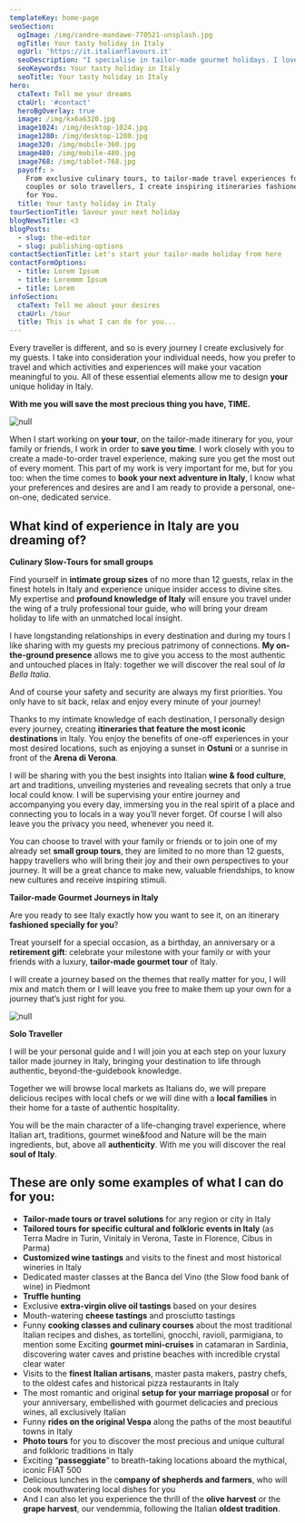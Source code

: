 ```yaml
---
templateKey: home-page
seoSection:
  ogImage: /img/candre-mandawe-770521-unsplash.jpg
  ogTitle: Your tasty holiday in Italy
  ogUrl: 'https://it.italianflavours.it'
  seoDescription: "I specialise in tailor-made gourmet holidays. I love creating travel solutions that perfectly suit my guests needs, and I am renowned for my attention to detail and my creativity in organising unforgettable experiences.\t\n"
  seoKeywords: Your tasty holiday in Italy
  seoTitle: Your tasty holiday in Italy
hero:
  ctaText: Tell me your dreams
  ctaUrl: '#contact'
  heroBgOverlay: true
  image: /img/kx6a6320.jpg
  image1024: /img/desktop-1024.jpg
  image1280: /img/desktop-1280.jpg
  image320: /img/mobile-360.jpg
  image480: /img/mobile-480.jpg
  image768: /img/tablet-768.jpg
  payoff: >
    From exclusive culinary tours, to tailor-made travel experiences for groups,
    couples or solo travellers, I create inspiring itineraries fashioned purely
    for You.
  title: Your tasty holiday in Italy
tourSectionTitle: Savour your next holiday
blogNewsTitle: <3
blogPosts:
  - slug: the-editor
  - slug: publishing-options
contactSectionTitle: Let's start your tailor-made holiday from here
contactFormOptions:
  - title: Lorem Ipsum
  - title: Loremmm Ipsum
  - title: Lorem
infoSection:
  ctaText: Tell me about your desires
  ctaUrl: /tour
  title: This is what I can do for you...
---
```

Every traveller is different, and so is every journey I create exclusively for my guests. I take into consideration your individual needs, how you prefer to travel and which activities and experiences will make your vacation meaningful to you. All of these essential elements allow me to design **your** unique holiday in Italy.

**With me you will save the most precious thing you have, TIME.**

![null](/img/home_02.jpg)

When I start working on **your tour**, on the tailor-made itinerary for you, your family or friends, I work in order to **save you time**. I work closely with you to create a made-to-order travel experience, making sure you get the most out of every moment. This part of my work is very important for me, but for you too: when the time comes to **book your next adventure in Italy**, I know what your preferences and desires are and I am ready to provide a personal, one-on-one, dedicated service. 

## What kind of experience in Italy are you dreaming of?

**Culinary Slow-Tours for small groups**

Find yourself in **intimate group sizes** of no more than 12 guests, relax in the finest hotels in Italy and experience unique insider access to divine sites. My expertise and **profound knowledge of Italy** will ensure you travel under the wing of a truly professional tour guide, who will bring your dream holiday to life with an unmatched local insight.

I have longstanding relationships in every destination and during my tours I like sharing  with my guests my precious patrimony of connections. **My on-the-ground presence** allows me to give you access to the most authentic and untouched places in Italy: together we will discover the real soul of _la_ _Bella Italia._

And of course your safety and security are always my first priorities. You only have to sit back, relax and enjoy every minute of your journey!

Thanks to my intimate knowledge of each destination, I personally design every journey, creating **itineraries that feature the most iconic destinations** in Italy. You enjoy the benefits of one-off experiences in your most desired locations, such as enjoying a sunset in **Ostuni** or a sunrise in front of the **Arena di Verona**.

I will be sharing with you the best insights into Italian **wine & food culture**, art and traditions, unveiling mysteries and revealing secrets that only a true local could know. I will be supervising your entire journey and accompanying you every day, immersing you in the real spirit of a place and connecting you to locals in a way you’ll never forget. Of course I will also leave you the privacy you need, whenever you need it.

You can choose to travel with your family or friends or to join one of my already set **small group tours**, they are limited to no more than 12 guests, happy travellers who will bring their joy and their own perspectives to your journey. It will be a great chance to make new, valuable friendships, to know new cultures and receive inspiring stimuli.

**Tailor-made Gourmet Journeys in Italy**

Are you ready to see Italy exactly how you want to see it, on an itinerary **fashioned specially for you**?

Treat yourself for a special occasion, as a birthday, an anniversary or a **retirement gift**: celebrate your milestone with your family or with your friends with a luxury, **tailor-made gourmet tour** of Italy.

I will create a journey based on the themes that really matter for you, I will mix and match them or I will leave you free to make them up your own for a journey that’s just right for you.

![null](/img/home_03.jpg)

**Solo Traveller**

I will be your personal guide and I will join you at each step on your luxury tailor made journey in Italy, bringing your destination to life through authentic, beyond-the-guidebook knowledge.

Together we will browse local markets as Italians do, we will prepare delicious recipes with local chefs or we will dine with a **local families** in their home for a taste of authentic hospitality.

You will be the main character of a life-changing travel experience, where Italian art, traditions, gourmet wine&food and Nature will be the main ingredients, but, above all **authenticity**. With me you will discover the real **soul of Italy**.



## These are only some examples of what I can do for you:

* **Tailor-made tours or travel solutions** for any region or city in Italy	
* **Tailored tours for specific cultural and folkloric events in Italy** (as Terra Madre in Turin, Vinitaly in Verona, Taste in Florence, Cibus in Parma)	
* **Customized wine tastings** and visits to the finest and most historical wineries in Italy	
* Dedicated master classes at the Banca del Vino (the Slow food bank of wine) in Piedmont	
* **Truffle hunting**	
* Exclusive **extra-virgin olive oil tastings** based on your desires	
* Mouth-watering **cheese tastings** and prosciutto tastings	
* Funny **cooking classes and culinary courses** about the most traditional Italian recipes and dishes, as tortellini, gnocchi, ravioli, parmigiana, to mention some Exciting **gourmet mini-cruises** in catamaran in Sardinia, discovering water caves and pristine beaches with incredible crystal clear water	
* Visits to the **finest Italian artisans**, master pasta makers, pastry chefs, to the oldest cafes and historical pizza restaurants in Italy	
* The most romantic and original **setup for your marriage proposal** or for your anniversary, embellished with gourmet delicacies and precious wines, all exclusively Italian	
* Funny **rides on the original Vespa** along the paths of the most beautiful towns in Italy	
* **Photo tours** for you to discover the most precious and unique cultural and folkloric traditions in Italy	
* Exciting “**passeggiate**” to breath-taking locations aboard the mythical, iconic FIAT 500	
* Delicious lunches in the c**ompany of shepherds and farmers**, who will cook mouthwatering local dishes for you	
* And I can also let you experience the thrill of the **olive harvest** or the **grape harvest**, our vendemmia, following the Italian **oldest tradition**.

